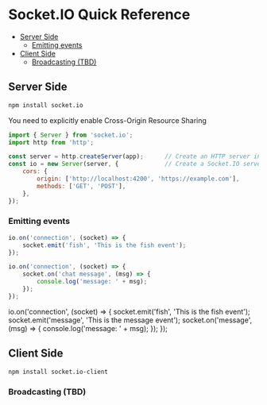 # Socket.IO Quick Reference
<!-- TOC -->

- [Server Side](#server-side)
    - [Emitting events](#emitting-events)
- [Client Side](#client-side)
    - [Broadcasting (TBD)](#broadcasting-tbd)

<!-- /TOC -->

<a id="markdown-server-side" name="server-side"></a>

## Server Side

```bash
npm install socket.io
```

You need to explicitly enable Cross-Origin Resource Sharing


```js
import { Server } from 'socket.io';
import http from 'http';

const server = http.createServer(app);      // Create an HTTP server instance
const io = new Server(server, {             // Create a Socket.IO server instance
    cors: {
        origin: ['http://localhost:4200', 'https://example.com'],
        methods: ['GET', 'POST'],
    },
});
```

<a id="markdown-emitting-events" name="emitting-events"></a>

### Emitting events

```js
io.on('connection', (socket) => {
    socket.emit('fish', 'This is the fish event');
});
```

```js
io.on('connection', (socket) => {
    socket.on('chat message', (msg) => {
        console.log('message: ' + msg);
    });
});
```

io.on('connection', (socket) => {
    socket.emit('fish', 'This is the fish event');
    socket.emit('message', 'This is the message event');
    socket.on('message', (msg) => {
        console.log('message: ' + msg);
    });
});

<a id="markdown-client-side" name="client-side"></a>

## Client Side

```bash
npm install socket.io-client
```






<a id="markdown-broadcasting-tbd" name="broadcasting-tbd"></a>

### Broadcasting (TBD)
